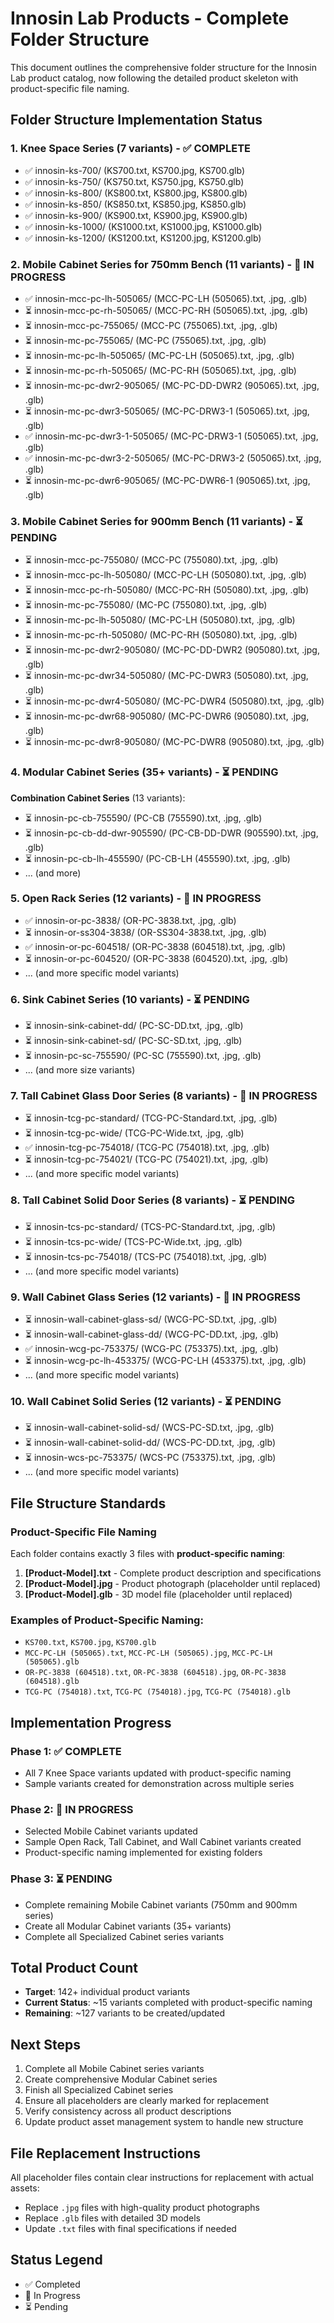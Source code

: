 
# Innosin Lab Products - Complete Folder Structure

This document outlines the comprehensive folder structure for the Innosin Lab product catalog, now following the detailed product skeleton with product-specific file naming.

## Folder Structure Implementation Status

### 1. Knee Space Series (7 variants) - ✅ COMPLETE
- ✅ innosin-ks-700/ (KS700.txt, KS700.jpg, KS700.glb)
- ✅ innosin-ks-750/ (KS750.txt, KS750.jpg, KS750.glb)
- ✅ innosin-ks-800/ (KS800.txt, KS800.jpg, KS800.glb)
- ✅ innosin-ks-850/ (KS850.txt, KS850.jpg, KS850.glb)
- ✅ innosin-ks-900/ (KS900.txt, KS900.jpg, KS900.glb)
- ✅ innosin-ks-1000/ (KS1000.txt, KS1000.jpg, KS1000.glb)
- ✅ innosin-ks-1200/ (KS1200.txt, KS1200.jpg, KS1200.glb)

### 2. Mobile Cabinet Series for 750mm Bench (11 variants) - 🔄 IN PROGRESS
- ✅ innosin-mcc-pc-lh-505065/ (MCC-PC-LH (505065).txt, .jpg, .glb)
- ⏳ innosin-mcc-pc-rh-505065/ (MCC-PC-RH (505065).txt, .jpg, .glb)
- ⏳ innosin-mcc-pc-755065/ (MCC-PC (755065).txt, .jpg, .glb)
- ⏳ innosin-mc-pc-755065/ (MC-PC (755065).txt, .jpg, .glb)
- ⏳ innosin-mc-pc-lh-505065/ (MC-PC-LH (505065).txt, .jpg, .glb)
- ⏳ innosin-mc-pc-rh-505065/ (MC-PC-RH (505065).txt, .jpg, .glb)
- ⏳ innosin-mc-pc-dwr2-905065/ (MC-PC-DD-DWR2 (905065).txt, .jpg, .glb)
- ⏳ innosin-mc-pc-dwr3-505065/ (MC-PC-DRW3-1 (505065).txt, .jpg, .glb)
- ✅ innosin-mc-pc-dwr3-1-505065/ (MC-PC-DRW3-1 (505065).txt, .jpg, .glb)
- ✅ innosin-mc-pc-dwr3-2-505065/ (MC-PC-DRW3-2 (505065).txt, .jpg, .glb)
- ⏳ innosin-mc-pc-dwr6-905065/ (MC-PC-DWR6-1 (905065).txt, .jpg, .glb)

### 3. Mobile Cabinet Series for 900mm Bench (11 variants) - ⏳ PENDING
- ⏳ innosin-mcc-pc-755080/ (MCC-PC (755080).txt, .jpg, .glb)
- ⏳ innosin-mcc-pc-lh-505080/ (MCC-PC-LH (505080).txt, .jpg, .glb)
- ⏳ innosin-mcc-pc-rh-505080/ (MCC-PC-RH (505080).txt, .jpg, .glb)
- ⏳ innosin-mc-pc-755080/ (MC-PC (755080).txt, .jpg, .glb)
- ⏳ innosin-mc-pc-lh-505080/ (MC-PC-LH (505080).txt, .jpg, .glb)
- ⏳ innosin-mc-pc-rh-505080/ (MC-PC-RH (505080).txt, .jpg, .glb)
- ⏳ innosin-mc-pc-dwr2-905080/ (MC-PC-DD-DWR2 (905080).txt, .jpg, .glb)
- ⏳ innosin-mc-pc-dwr34-505080/ (MC-PC-DWR3 (505080).txt, .jpg, .glb)
- ⏳ innosin-mc-pc-dwr4-505080/ (MC-PC-DWR4 (505080).txt, .jpg, .glb)
- ⏳ innosin-mc-pc-dwr68-905080/ (MC-PC-DWR6 (905080).txt, .jpg, .glb)
- ⏳ innosin-mc-pc-dwr8-905080/ (MC-PC-DWR8 (905080).txt, .jpg, .glb)

### 4. Modular Cabinet Series (35+ variants) - ⏳ PENDING
**Combination Cabinet Series** (13 variants):
- ⏳ innosin-pc-cb-755590/ (PC-CB (755590).txt, .jpg, .glb)
- ⏳ innosin-pc-cb-dd-dwr-905590/ (PC-CB-DD-DWR (905590).txt, .jpg, .glb)
- ⏳ innosin-pc-cb-lh-455590/ (PC-CB-LH (455590).txt, .jpg, .glb)
- ... (and more)

### 5. Open Rack Series (12 variants) - 🔄 IN PROGRESS
- ✅ innosin-or-pc-3838/ (OR-PC-3838.txt, .jpg, .glb)
- ⏳ innosin-or-ss304-3838/ (OR-SS304-3838.txt, .jpg, .glb)
- ✅ innosin-or-pc-604518/ (OR-PC-3838 (604518).txt, .jpg, .glb)
- ⏳ innosin-or-pc-604520/ (OR-PC-3838 (604520).txt, .jpg, .glb)
- ... (and more specific model variants)

### 6. Sink Cabinet Series (10 variants) - ⏳ PENDING
- ⏳ innosin-sink-cabinet-dd/ (PC-SC-DD.txt, .jpg, .glb)
- ⏳ innosin-sink-cabinet-sd/ (PC-SC-SD.txt, .jpg, .glb)
- ⏳ innosin-pc-sc-755590/ (PC-SC (755590).txt, .jpg, .glb)
- ... (and more size variants)

### 7. Tall Cabinet Glass Door Series (8 variants) - 🔄 IN PROGRESS
- ⏳ innosin-tcg-pc-standard/ (TCG-PC-Standard.txt, .jpg, .glb)
- ⏳ innosin-tcg-pc-wide/ (TCG-PC-Wide.txt, .jpg, .glb)
- ✅ innosin-tcg-pc-754018/ (TCG-PC (754018).txt, .jpg, .glb)
- ⏳ innosin-tcg-pc-754021/ (TCG-PC (754021).txt, .jpg, .glb)
- ... (and more specific model variants)

### 8. Tall Cabinet Solid Door Series (8 variants) - ⏳ PENDING
- ⏳ innosin-tcs-pc-standard/ (TCS-PC-Standard.txt, .jpg, .glb)
- ⏳ innosin-tcs-pc-wide/ (TCS-PC-Wide.txt, .jpg, .glb)
- ⏳ innosin-tcs-pc-754018/ (TCS-PC (754018).txt, .jpg, .glb)
- ... (and more specific model variants)

### 9. Wall Cabinet Glass Series (12 variants) - 🔄 IN PROGRESS
- ⏳ innosin-wall-cabinet-glass-sd/ (WCG-PC-SD.txt, .jpg, .glb)
- ⏳ innosin-wall-cabinet-glass-dd/ (WCG-PC-DD.txt, .jpg, .glb)
- ✅ innosin-wcg-pc-753375/ (WCG-PC (753375).txt, .jpg, .glb)
- ⏳ innosin-wcg-pc-lh-453375/ (WCG-PC-LH (453375).txt, .jpg, .glb)
- ... (and more specific model variants)

### 10. Wall Cabinet Solid Series (12 variants) - ⏳ PENDING
- ⏳ innosin-wall-cabinet-solid-sd/ (WCS-PC-SD.txt, .jpg, .glb)
- ⏳ innosin-wall-cabinet-solid-dd/ (WCS-PC-DD.txt, .jpg, .glb)
- ⏳ innosin-wcs-pc-753375/ (WCS-PC (753375).txt, .jpg, .glb)
- ... (and more specific model variants)

## File Structure Standards

### Product-Specific File Naming
Each folder contains exactly 3 files with **product-specific naming**:

1. **[Product-Model].txt** - Complete product description and specifications
2. **[Product-Model].jpg** - Product photograph (placeholder until replaced)
3. **[Product-Model].glb** - 3D model file (placeholder until replaced)

### Examples of Product-Specific Naming:
- `KS700.txt`, `KS700.jpg`, `KS700.glb`
- `MCC-PC-LH (505065).txt`, `MCC-PC-LH (505065).jpg`, `MCC-PC-LH (505065).glb`
- `OR-PC-3838 (604518).txt`, `OR-PC-3838 (604518).jpg`, `OR-PC-3838 (604518).glb`
- `TCG-PC (754018).txt`, `TCG-PC (754018).jpg`, `TCG-PC (754018).glb`

## Implementation Progress

### Phase 1: ✅ COMPLETE
- All 7 Knee Space variants updated with product-specific naming
- Sample variants created for demonstration across multiple series

### Phase 2: 🔄 IN PROGRESS  
- Selected Mobile Cabinet variants updated
- Sample Open Rack, Tall Cabinet, and Wall Cabinet variants created
- Product-specific naming implemented for existing folders

### Phase 3: ⏳ PENDING
- Complete remaining Mobile Cabinet variants (750mm and 900mm series)
- Create all Modular Cabinet variants (35+ variants)
- Complete all Specialized Cabinet series variants

## Total Product Count
- **Target**: 142+ individual product variants
- **Current Status**: ~15 variants completed with product-specific naming
- **Remaining**: ~127 variants to be created/updated

## Next Steps
1. Complete all Mobile Cabinet series variants
2. Create comprehensive Modular Cabinet series
3. Finish all Specialized Cabinet series
4. Ensure all placeholders are clearly marked for replacement
5. Verify consistency across all product descriptions
6. Update product asset management system to handle new structure

## File Replacement Instructions
All placeholder files contain clear instructions for replacement with actual assets:
- Replace `.jpg` files with high-quality product photographs
- Replace `.glb` files with detailed 3D models
- Update `.txt` files with final specifications if needed

## Status Legend
- ✅ Completed
- 🔄 In Progress
- ⏳ Pending
